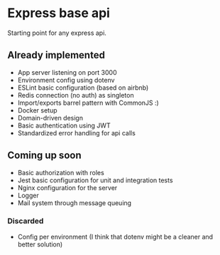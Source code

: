 # Express base api

Starting point for any express api.

## Already implemented

* App server listening on port 3000
* Environment config using dotenv
* ESLint basic configuration (based on airbnb)
* Redis connection (no auth) as singleton
* Import/exports barrel pattern with CommonJS :)
* Docker setup
* Domain-driven design
* Basic authentication using JWT
* Standardized error handling for api calls

## Coming up soon

* Basic authorization with roles
* Jest basic configuration for unit and integration tests
* Nginx configuration for the server
* Logger
* Mail system through message queuing

### Discarded

* Config per environment (I think that dotenv might be a cleaner and better solution)
